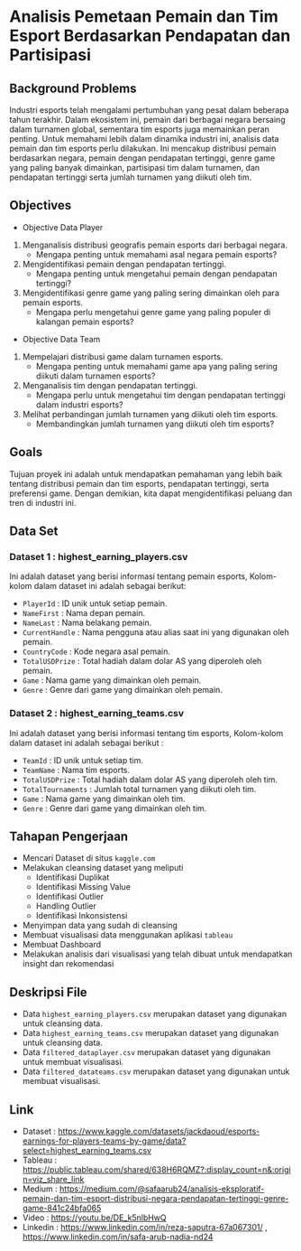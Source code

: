 # Analisis Pemetaan Pemain dan Tim Esport Berdasarkan Pendapatan dan Partisipasi

## **Background Problems**
Industri esports telah mengalami pertumbuhan yang pesat dalam beberapa tahun terakhir. Dalam ekosistem ini, pemain dari berbagai negara bersaing dalam turnamen global, sementara tim esports juga memainkan peran penting. Untuk memahami lebih dalam dinamika industri ini, analisis data pemain dan tim esports perlu dilakukan. Ini mencakup distribusi pemain berdasarkan negara, pemain dengan pendapatan tertinggi, genre game yang paling banyak dimainkan, partisipasi tim dalam turnamen, dan pendapatan tertinggi serta jumlah turnamen yang diikuti oleh tim.


## **Objectives**
- Objective Data Player
1. Menganalisis distribusi geografis pemain esports dari berbagai negara.
   - Mengapa penting untuk memahami asal negara pemain esports?
2. Mengidentifikasi pemain dengan pendapatan tertinggi.
   - Mengapa penting untuk mengetahui pemain dengan pendapatan tertinggi?
3. Mengidentifikasi genre game yang paling sering dimainkan oleh para pemain esports.
   - Mengapa perlu mengetahui genre game yang paling populer di kalangan pemain esports?

- Objective Data Team
1. Mempelajari distribusi game dalam turnamen esports.
   - Mengapa penting untuk memahami game apa yang paling sering diikuti dalam turnamen esports?
2. Menganalisis tim dengan pendapatan tertinggi.
   - Mengapa perlu untuk mengetahui tim dengan pendapatan tertinggi dalam industri esports?
3. Melihat perbandingan jumlah turnamen yang diikuti oleh tim esports.
   - Membandingkan jumlah turnamen yang diikuti oleh tim esports?

## **Goals**
Tujuan proyek ini adalah untuk mendapatkan pemahaman yang lebih baik tentang distribusi pemain dan tim esports, pendapatan tertinggi, serta preferensi game. Dengan demikian, kita dapat mengidentifikasi peluang dan tren di industri ini.

## **Data Set**
### Dataset 1 : highest_earning_players.csv
Ini adalah dataset yang berisi informasi tentang pemain esports, Kolom-kolom dalam dataset ini adalah sebagai berikut:

* `PlayerId` : ID unik untuk setiap pemain.
* `NameFirst` : Nama depan pemain.
* `NameLast` : Nama belakang pemain.
* `CurrentHandle` : Nama pengguna atau alias saat ini yang digunakan oleh pemain.
* `CountryCode` : Kode negara asal pemain.
* `TotalUSDPrize` : Total hadiah dalam dolar AS yang diperoleh oleh pemain.
* `Game` : Nama game yang dimainkan oleh pemain.
* `Genre` : Genre dari game yang dimainkan oleh pemain.

### Dataset 2 : highest_earning_teams.csv
Ini adalah dataset yang berisi informasi tentang tim esports, Kolom-kolom dalam dataset ini adalah sebagai berikut :

* `TeamId` : ID unik untuk setiap tim.
* `TeamName` : Nama tim esports.
* `TotalUSDPrize` : Total hadiah dalam dolar AS yang diperoleh oleh tim.
* `TotalTournaments` : Jumlah total turnamen yang diikuti oleh tim.
* `Game` : Nama game yang dimainkan oleh tim.
* `Genre` : Genre dari game yang dimainkan oleh tim.

## **Tahapan Pengerjaan**
* Mencari Dataset di situs `kaggle.com`
* Melakukan cleansing dataset yang meliputi
  - Identifikasi Duplikat
  - Identifikasi Missing Value
  - Identifikasi Outlier
  - Handling Outlier
  - Identifikasi Inkonsistensi
* Menyimpan data yang sudah di cleansing
* Membuat visualisasi data menggunakan aplikasi `tableau`
* Membuat Dashboard
* Melakukan analisis dari visualisasi yang telah dibuat untuk mendapatkan insight dan rekomendasi

## **Deskripsi File**
* Data `highest_earning_players.csv` merupakan dataset yang digunakan untuk cleansing data.
* Data `highest_earning_teams.csv` merupakan dataset yang digunakan untuk cleansing data.
* Data `filtered_dataplayer.csv` merupakan dataset yang digunakan untuk membuat visualisasi.
* Data `filtered_datateams.csv` merupakan dataset yang digunakan untuk membuat visualisasi.
  
## **Link**
* Dataset : https://www.kaggle.com/datasets/jackdaoud/esports-earnings-for-players-teams-by-game/data?select=highest_earning_teams.csv
* Tableau : https://public.tableau.com/shared/638H6RQMZ?:display_count=n&:origin=viz_share_link
* Medium : https://medium.com/@safaarub24/analisis-eksploratif-pemain-dan-tim-esport-distribusi-negara-pendapatan-tertinggi-genre-game-841c24bfa065
* Video : https://youtu.be/DE_k5nlbHwQ
* Linkedin : https://www.linkedin.com/in/reza-saputra-67a067301/ , https://www.linkedin.com/in/safa-arub-nadia-nd24


